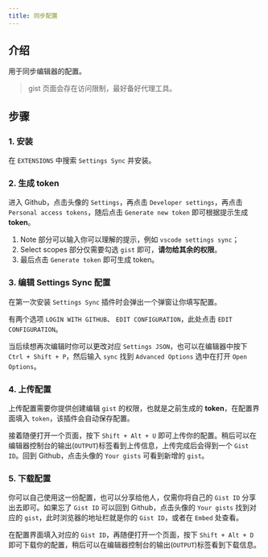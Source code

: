 ```yaml
---
title: 同步配置
---
```


## 介绍

用于同步编辑器的配置。

> gist 页面会存在访问限制，最好备好代理工具。



## 步骤

### 1. 安装

在 `EXTENSIONS` 中搜索 `Settings Sync` 并安装。

### 2. 生成 token

进入 Github，点击头像的 `Settings`，再点击 `Developer settings`，再点击 `Personal access tokens`，随后点击 `Generate new token` 即可根据提示生成 **token**。

1. Note 部分可以输入你可以理解的提示，例如 `vscode settings sync`；
2. Select scopes 部分仅需要勾选 `gist` 即可，**请勿给其余的权限**。
3. 最后点击 `Generate token` 即可生成 token。

### 3. 编辑 Settings Sync 配置

在第一次安装 `Settings Sync` 插件时会弹出一个弹窗让你填写配置。

有两个选项 `LOGIN WITH GITHUB`、 `EDIT CONFIGURATION`，此处点击  `EDIT CONFIGURATION`。

当后续想再次编辑时你可以更改对应 `Settings JSON`，也可以在编辑器中按下 `Ctrl + Shift + P`，然后输入 `sync` 找到 `Advanced Options` 选中在打开 `Open Options`。

### 4. 上传配置

上传配置需要你提供创建编辑 `gist` 的权限，也就是之前生成的 **token**，在配置界面填入 `token`，该插件会自动保存配置。

接着随便打开一个页面，按下 `Shift + Alt + U` 即可上传你的配置。稍后可以在编辑器控制台的输出(`OUTPUT`)标签看到上传信息，上传完成后会得到一个 `Gist ID`。回到 Github，点击头像的 `Your gists` 可看到新增的 `gist`。

### 5. 下载配置

你可以自己使用这一份配置，也可以分享给他人，仅需你将自己的 `Gist ID`  分享出去即可。如果忘了 `Gist ID` 可以回到 Github，点击头像的 `Your gists` 找到对应的 `gist`，此时浏览器的地址栏就是你的 `Gist ID`，或者在 `Embed` 处查看。

在配置界面填入对应的 `Gist ID`，再随便打开一个页面，按下 `Shift + Alt + D` 即可下载你的配置，稍后可以在编辑器控制台的输出(`OUTPUT`)标签看到下载信息。